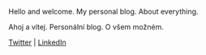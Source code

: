 Hello and welcome. My personal blog. About everything.

Ahoj a vítej. Personální blog. O všem možném.

[Twitter](https://twitter.com/jiriVyc) | [LinkedIn](https://www.linkedin.com/in/jiri-vycpalek/)
